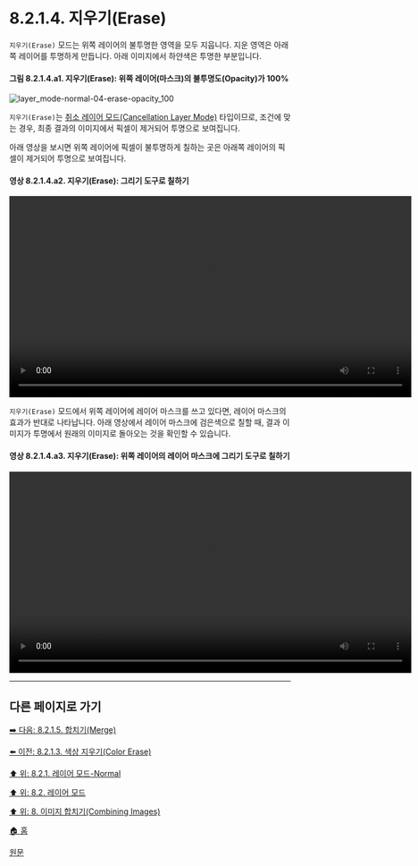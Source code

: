 # 8.2.1.4. 지우기(Erase)
`지우기(Erase)` 모드는 위쪽 레이어의 불투명한 영역을 모두 지웁니다. 지운 영역은 아래쪽 레이어를 투명하게 만듭니다. 아래 이미지에서 하얀색은 투명한 부분입니다.

#### 그림 8.2.1.4.a1. 지우기(Erase): 위쪽 레이어(마스크)의 불투명도(Opacity)가 100%
![layer_mode-normal-04-erase-opacity_100](https://github.com/wonder13662/gimp/assets/15767104/3e3fc315-4e2c-476a-9036-7b4733a28bc9)

`지우기(Erase)`는 [취소 레이어 모드(Cancellation Layer Mode)](./19-glossaryx-cancellation_layer_mode.md) 타입이므로, 조건에 맞는 경우, 최종 결과의 이미지에서 픽셀이 제거되어 투명으로 보여집니다.

아래 영상을 보시면 위쪽 레이어에 픽셀이 불투명하게 칠하는 곳은 아래쪽 레이어의 픽셀이 제거되어 투명으로 보여집니다.

#### 영상 8.2.1.4.a2. 지우기(Erase): 그리기 도구로 칠하기
<video controls="controls" width="720" src="https://github.com/wonder13662/gimp/assets/15767104/65ef31de-6826-4435-93bc-1c18eecb81ba"></video>

`지우기(Erase)` 모드에서 위쪽 레이어에 레이어 마스크를 쓰고 있다면, 레이어 마스크의 효과가 반대로 나타납니다. 아래 영상에서 레이어 마스크에 검은색으로 칠할 때, 결과 이미지가 투명에서 원래의 이미지로 돌아오는 것을 확인할 수 있습니다.

#### 영상 8.2.1.4.a3. 지우기(Erase): 위쪽 레이어의 레이어 마스크에 그리기 도구로 칠하기
<video controls="controls" width="720" src="https://github.com/wonder13662/gimp/assets/15767104/670357a4-972d-4b3d-ac75-561393070f23"></video>

***

## 다른 페이지로 가기

[➡️ 다음: 8.2.1.5. 합치기(Merge)](./08-02-01-05-merge.md)

[⬅️ 이전: 8.2.1.3. 색상 지우기(Color Erase)](./08-02-01-03-color_erase.md)

[⬆️ 위: 8.2.1. 레이어 모드-Normal](./08-02-01-00-normal-layer-mode.md)

[⬆️ 위: 8.2. 레이어 모드](./08-02-00-layer-modes.md)

[⬆️ 위: 8. 이미지 합치기(Combining Images)](./08-00-combining-images.md)

[🏠 홈](./00-home.md)

[원문](https://docs.gimp.org/2.10/ko/gimp-concepts-layer-modes.html#layer-mode-erase)
